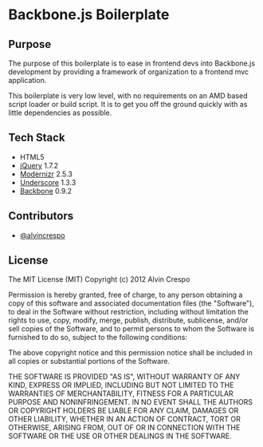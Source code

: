 # Backbone.js Boilerplate

## Purpose

The purpose of this boilerplate is to ease in frontend devs into Backbone.js development by providing a framework of organization to a frontend mvc application.

This boilerplate is very low level, with no requirements on an AMD based script loader or build script. It is to get you off the ground quickly with as little dependencies as possible.

## Tech Stack

* HTML5
* [jQuery](http://jquery.com/) 1.7.2
* [Modernizr](http://modernizr.com/) 2.5.3
* [Underscore](http://documentcloud.github.com/underscore/) 1.3.3
* [Backbone](http://backbonejs.org/) 0.9.2

## Contributors

* [@alvincrespo](http://twitter.com/alvincrespo)

## License

The MIT License (MIT)
Copyright (c) 2012 Alvin Crespo

Permission is hereby granted, free of charge, to any person obtaining a copy of this software and associated documentation files (the "Software"), to deal in the Software without restriction, including without limitation the rights to use, copy, modify, merge, publish, distribute, sublicense, and/or sell copies of the Software, and to permit persons to whom the Software is furnished to do so, subject to the following conditions:

The above copyright notice and this permission notice shall be included in all copies or substantial portions of the Software.

THE SOFTWARE IS PROVIDED "AS IS", WITHOUT WARRANTY OF ANY KIND, EXPRESS OR IMPLIED, INCLUDING BUT NOT LIMITED TO THE WARRANTIES OF MERCHANTABILITY, FITNESS FOR A PARTICULAR PURPOSE AND NONINFRINGEMENT. IN NO EVENT SHALL THE AUTHORS OR COPYRIGHT HOLDERS BE LIABLE FOR ANY CLAIM, DAMAGES OR OTHER LIABILITY, WHETHER IN AN ACTION OF CONTRACT, TORT OR OTHERWISE, ARISING FROM, OUT OF OR IN CONNECTION WITH THE SOFTWARE OR THE USE OR OTHER DEALINGS IN THE SOFTWARE.